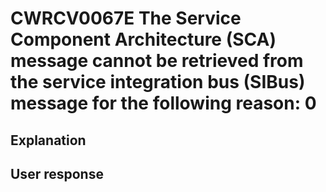# CWRCV0067E The Service Component Architecture (SCA) message cannot be retrieved from the service integration bus (SIBus) message for the following reason: 0

## Explanation

## User response